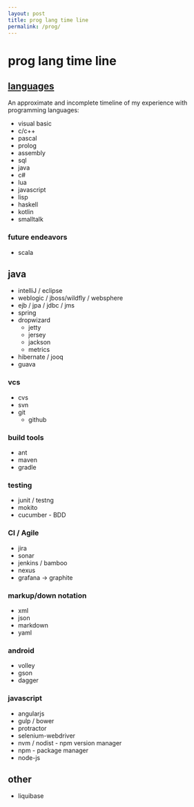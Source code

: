 ```yaml
---
layout: post
title: prog lang time line
permalink: /prog/
---
```


# prog lang time line

## [languages][lang]

An approximate and incomplete timeline of my experience with programming languages:

<div id="timeline"></div>

* visual basic
* c/c++
* pascal
* prolog
* assembly
* sql
* java
* c#
* lua
* javascript
* lisp
* haskell
* kotlin
* smalltalk

### future endeavors
* scala

## java
* intelliJ / eclipse
* weblogic / jboss/wildfly / websphere
* ejb / jpa / jdbc / jms
* spring
* dropwizard
    * jetty
    * jersey
    * jackson
    * metrics
* hibernate / jooq
* guava

### vcs
* cvs 
* svn 
* git
    * github

### build tools
* ant 
* maven 
* gradle

### testing
* junit / testng
* mokito
* cucumber - BDD

### CI / Agile
* jira
* sonar
* jenkins / bamboo
* nexus
* grafana -> graphite

### markup/down notation
* xml
* json
* markdown
* yaml

### android
* volley
* gson
* dagger

### javascript
* angularjs
* gulp / bower
* protractor 
* selenium-webdriver
* nvm / nodist - npm version manager
* npm - package manager
* node-js

## other
* liquibase

[lang]: https://exploringdata.github.io/vis/programming-languages-influence-network/

<script type="text/javascript" src="https://www.gstatic.com/charts/loader.js"></script>
<script type="text/javascript">
  google.charts.load('current', {'packages':['timeline']});
  google.charts.setOnLoadCallback(drawChart);
  function drawChart() {
    var container = document.getElementById('timeline');
    var chart = new google.visualization.Timeline(container);
    var dataTable = new google.visualization.DataTable();

    dataTable.addColumn({ type: 'string', id: 'Id' });
    dataTable.addColumn({ type: 'string', id: 'Name' });
    dataTable.addColumn({ type: 'date', id: 'Start' });
    dataTable.addColumn({ type: 'date', id: 'End' });
    dataTable.addRows([
      [ '1', 'Java', new Date('2008-09'), new Date() ],
      [ '2', 'C#', new Date('2009-06'), new Date('2009-09') ],
      [ '2', 'C/C++', new Date('2012-06'), new Date('2013-06') ],
      [ '2', 'Javascript', new Date('2013-06'), new Date('2013-10') ],
      [ '2', 'Javascript', new Date('2016-11'), new Date() ],
      [ '2', 'C#', new Date('2013-10'), new Date('2014-09') ],
      [ '2', 'VB', new Date('2000-09'), new Date('2001-06') ],
      [ '2', 'Pascal', new Date('2005-09'), new Date('2008-06') ],
      [ '3', 'Prolog', new Date('2005-09'), new Date('2008-06') ],
      [ '3', 'asm', new Date('2008-09'), new Date('2009-06') ],
      [ '3', 'Lua', new Date('2012-04'), new Date('2013-08') ],
      [ '2', 'Haskell', new Date('2016-02'), new Date('2016-04') ],
      [ '2', 'Kotlin', new Date('2016-07'), new Date() ],
      [ '3', 'Smalltalk', new Date('2016-09'), new Date() ],
      [ '3', 'Ruby', new Date('2017-03'), new Date('2017-03') ],
      [ '2', 'C/C++', new Date('2004-07'), new Date('2004-12') ],
    ]);
    var options = {
        timeline: { showRowLabels: false } ,
        height: 180,
    };

    chart.draw(dataTable, options);
  }
</script>
